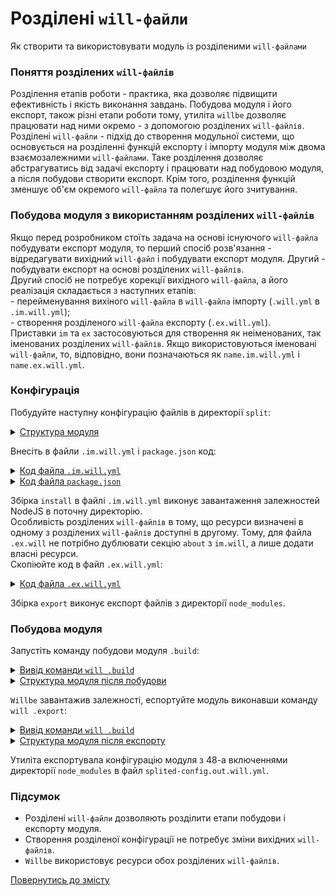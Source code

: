 # Розділені `will-файли`

Як створити та використовувати модуль із розділеними `will-файлами`

### <a name="split-file-structure"></a> Поняття розділених `will-файлів`
Розділення етапів роботи - практика, яка дозволяє підвищити ефективність і якість виконання завдань. Побудова модуля і його експорт, також різні етапи роботи тому, утиліта `willbe` дозволяє працювати над ними окремо - з допомогою розділених `will-файлів`.  
Розділені `will-файли` - підхід до створення модульної системи, що основується на розділенні функцій експорту і імпорту модуля між двома взаємозалежними `will-файлами`. Таке розділення дозволяє абстрагуватись від задачі експорту і працювати над побудовою модуля, а після побудови створити експорт. Крім того, розділення функцій зменшує об'єм окремого `will-файла` та полегшує його зчитування.  

### <a name=""></a> Побудова модуля з використанням розділених `will-файлів`
Якщо перед розробником стоїть задача на основі існуючого `will-файла` побудувати експорт модуля, то перший спосіб розв'язання - відредагувати вихідний `will-файл` і побудувати експорт модуля. Другий - побудувати експорт на основі розділених `will-файлів`.  
Другий спосіб не потребує корекції вихідного `will-файла`, а його реалізація складається з наступних етапів:   
\- перейменування вихіного `will-файла` в `will-файла` імпорту (`.will.yml` в `.im.will.yml`);  
\- створення розділеного `will-файла` експорту (`.ex.will.yml`).  
Приставки `im` та `ex` застосовуються для створення як неіменованих, так іменованих розділених `will-файлів`. Якщо використовуються іменовані `will-файли`, то, відповідно, вони позначаються як `name.im.will.yml` i `name.ex.will.yml`.

### <a name="import-configuration"></a> Конфігурація   

Побудуйте наступну конфігурацію файлів в директорії `split`: 

<details>
  <summary><u>Структура модуля</u></summary>
    
```
split
  ├── package.json
  ├── .ex.will.yml
  └── .im.will.yml 

```

</details>

Внесіть в файли `.im.will.yml` i `package.json` код:  

<details>
  <summary><u>Код файла <code>.im.will.yml</code></u></summary>

```yaml
about :

  name : splited-config
  description : "Splited module config"
  version : 0.0.1

step :

  npm.install :
    currentPath : '.'
    shell : npm install

build :

  install:
    criterion :
      default : 1
    steps :
      - npm.install

```

</details>
<details>
<summary><u>Код файла <code>package.json</code></u></summary>

``` json
{
  "name": "npmUsing",
  "dependencies": {
    "express": ""
  }
}

```

</details>

Збірка `install` в файлі `.im.will.yml` виконує завантаження залежностей NodeJS в поточну директорію.  
Особливість розділених `will-файлів` в тому, що ресурси визначені в одному з розділених `will-файлів` доступні в другому. Тому, для файла `.ex.will` не потрібно дублювати секцію `about` з `im.will`, а лише додати власні ресурси.  
Скопіюйте код в файл `.ex.will.yml`:

<details>
  <summary><u>Код файла <code>.ex.will.yml</code></u></summary>

```yaml
path :

  out : 'out'
  fileToExport : './node_modules/*'

step  :

  export.dependencies :
    inherit : predefined.export
    export : path::fileToExport
    tar : 0

build :

  export :
    criterion :
      default : 1
      export : 1
    steps :
      - export.dependencies
          
```

</details>

Збірка `export` виконує експорт файлів з директорії `node_modules`.

### <a name="executions"></a> Побудова модуля  
Запустіть команду побудови модуля `.build`:

<details>
  <summary><u>Вивід команди <code>will .build</code></u></summary>

```
[user@user ~]$ will .build 
...
. Read 2 will-files in 0.123s
...
  Building module::splited-config / build::install
 > npm install 
...
added 48 packages from 36 contributors and audited 121 packages in 8.733s
found 0 vulnerabilities

  Built module::splited-config / build::install in 10.733s

```

</details>
<details>
  <summary><u>Структура модуля після побудови</u></summary>

```
split
  ├── node_modules
  │         ├── ...
  │         ├── ...
  │
  ├── package.json
  ├── package-lock.json
  ├── .ex.will.yml
  └── .im.will.yml

```

</details>


`Willbe` завантажив залежності, еспортуйте модуль виконавши команду `will .export`:  

<details>
  <summary><u>Вивід команди <code>will .build</code></u></summary>

```
[user@user ~]$ will .export
...
 . Read 2 will-files in 0.131s

  Exporting module::splited-config / build::export
   + Write out will-file /path_to_files/out/splited-config.out.will.yml
   + Exported export with 48 files in 2.108s
  Exported module::splited-config / build::export in 2.155s

```

</details>
<details>
  <summary><u>Структура модуля після експорту</u></summary>

```
split
  ├── node_modules
  │         ├── ...
  │         ├── ...
  ├── out
  │    └── splited-config.out.will.yml
  │ 
  ├── package.json
  ├── package-lock.json
  ├── .ex.will.yml
  └── .im.will.yml

```

</details>

Утиліта експортувала конфігурацію модуля з 48-а включеннями директорії `node_modules` в файл `splited-config.out.will.yml`.    

### Підсумок  
- Розділені `will-файли` дозволяють розділити етапи побудови і експорту модуля.  
- Створення розділеної конфігурації не потребує зміни вихідних `will-файлів`.
- `Willbe` використовує ресурси обох розділених `will-файлів`.
 
[Повернутись до змісту](../README.md#tutorials)
